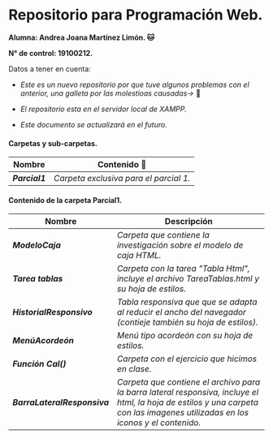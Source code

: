 # Repositorio para Programación Web.
**Alumna: Andrea Joana Martínez Limón. 🐱**

**N° de control: 19100212.**

Datos a tener en cuenta:

* *Este es un nuevo repositorio por que tuve algunos problemas con el anterior, una galleta por las molestioas causadas->* 🍪

* *El repositorio esta en el servidor local de XAMPP.*

* *Este documento se actualizará en el futuro.*

#### Carpetas y sub-carpetas.
| Nombre | Contenido :scroll: |
| ------- | --------- |
|   **_Parcial1_**  |  _Carpeta exclusiva para el parcial 1._ |


#### Contenido de la carpeta Parcial1.
| Nombre | Descripción |
| ------- | --------- |
|**_ModeloCaja_**| _Carpeta que contiene la investigación sobre el modelo de caja HTML._ | 
|**_Tarea tablas_**| _Carpeta con la tarea "Tabla Html", incluye el archivo TareaTablas.html y su hoja de estilos._|
|**_HistorialResponsivo_**| _Tabla responsiva que que se adapta al reducir el ancho del navegador (contieje también su hoja de estilos)._ |
|**_MenúAcordeón_**| _Menú tipo acordeón con su hoja de estilos._ |
|**_Función Cal()_**| _Carpeta con el ejercicio que hicimos en clase._ |
|**_BarraLateralResponsiva_**| _Carpeta que contiene el archivo para la barra lateral responsiva, incluye el html, la hoja de estilos y una carpeta con las imagenes utilizadas en los iconos y el contenido._ | 


